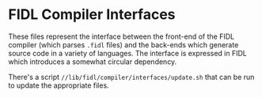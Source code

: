 # FIDL Compiler Interfaces

These files represent the interface between the front-end of the FIDL compiler
(which parses `.fidl` files) and the back-ends which generate source code in a
variety of languages. The interface is expressed in FIDL which introduces a
somewhat circular dependency.

There's a script `//lib/fidl/compiler/interfaces/update.sh` that can be run to
update the appropriate files.
